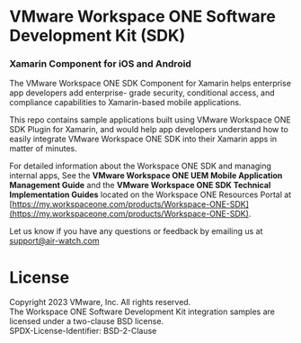 
# VMware Workspace ONE Software Development Kit (SDK)
### Xamarin Component for iOS and Android

The VMware Workspace ONE SDK Component for Xamarin helps enterprise app developers add enterprise- grade security, conditional access, and compliance capabilities to Xamarin-based mobile applications.

This repo contains sample applications built using VMware Workspace ONE SDK Plugin for Xamarin, and would help app developers understand how to easily integrate VMware Workspace ONE SDK into their Xamarin apps in matter of minutes.

For detailed information about the Workspace ONE SDK and managing internal apps, See the **VMware Workspace ONE UEM Mobile Application Management Guide** and the **VMware Workspace ONE SDK Technical Implementation Guides** located on the Workspace ONE Resources Portal at [https://my.workspaceone.com/products/Workspace-ONE-SDK](https://my.workspaceone.com/products/Workspace-ONE-SDK).

Let us know if you have any questions or feedback by emailing us at support@air-watch.com


# License
Copyright 2023 VMware, Inc. All rights reserved.  
The Workspace ONE Software Development Kit integration samples are licensed
under a two-clause BSD license.  
SPDX-License-Identifier: BSD-2-Clause
